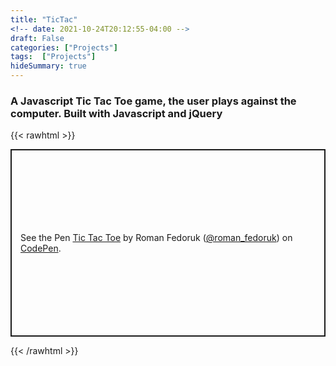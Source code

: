 ```yaml
---
title: "TicTac"
<!-- date: 2021-10-24T20:12:55-04:00 -->
draft: False
categories: ["Projects"]
tags:  ["Projects"]
hideSummary: true
---
```


### A Javascript Tic Tac Toe game, the user plays against the computer. Built with Javascript and jQuery

{{< rawhtml >}}
<p class="codepen" data-height="600" data-theme-id="dark" data-default-tab="result" data-slug-hash="NbzWVv" data-user="roman_fedoruk" style="height: 300px; box-sizing: border-box; display: flex; align-items: center; justify-content: center; border: 2px solid; margin: 1em 0; padding: 1em;">
  <span>See the Pen <a href="https://codepen.io/roman_fedoruk/pen/NbzWVv">
  Tic Tac Toe</a> by Roman Fedoruk (<a href="https://codepen.io/roman_fedoruk">@roman_fedoruk</a>)
  on <a href="https://codepen.io">CodePen</a>.</span>
</p>
<script async src="https://cpwebassets.codepen.io/assets/embed/ei.js"></script>
{{< /rawhtml >}}
